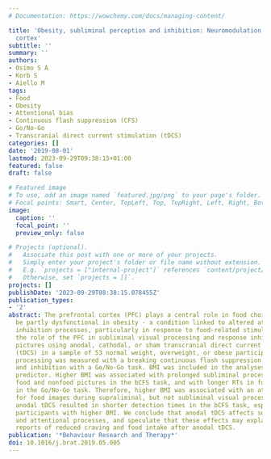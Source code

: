 ```yaml
---
# Documentation: https://wowchemy.com/docs/managing-content/

title: 'Obesity, subliminal perception and inhibition: Neuromodulation of the prefrontal
  cortex'
subtitle: ''
summary: ''
authors:
- Osimo S A 
- Korb S 
- Aiello M
tags:
- Food
- Obesity
- Attentional bias
- Continuous flash suppression (CFS)
- Go/No-Go
- Transcranial direct current stimulation (tDCS)
categories: []
date: '2019-08-01'
lastmod: 2023-09-29T09:38:15+01:00
featured: false
draft: false

# Featured image
# To use, add an image named `featured.jpg/png` to your page's folder.
# Focal points: Smart, Center, TopLeft, Top, TopRight, Left, Right, BottomLeft, Bottom, BottomRight.
image:
  caption: ''
  focal_point: ''
  preview_only: false

# Projects (optional).
#   Associate this post with one or more of your projects.
#   Simply enter your project's folder or file name without extension.
#   E.g. `projects = ["internal-project"]` references `content/project/deep-learning/index.md`.
#   Otherwise, set `projects = []`.
projects: []
publishDate: '2023-09-29T08:38:15.078455Z'
publication_types:
- '2'
abstract: The prefrontal cortex (PFC) plays a central role in food choice, and may
  be partly dysfunctional in obesity - a condition linked to altered attention and
  inhibition processes, particularly in response to food-related stimuli. We investigated
  the role of the PFC in subliminal visual processing and response inhibition to food
  pictures using anodal, cathodal, or sham transcranial direct current stimulation
  (tDCS) in a sample of 53 normal weight, overweight, or obese participants. Subliminal
  processing was measured with a breaking continuous flash suppression task (bCFS),
  and inhibition with a Go/No-Go task. BMI was included in the analyses as a continuous
  predictor. Higher BMI was associated with prolonged subliminal processing for both
  food and nonfood pictures in the bCFS task, and with longer RTs in food Go trials
  in the Go/No-Go task. Therefore, higher BMI was associated with an attentional bias
  for food images during supraliminal, but not subliminal visual processing. Moreover,
  anodal tDCS resulted in shorter detection times in the bCFS task, especially in
  participants with higher BMI. We conclude that anodal tDCS affects subliminal perception
  and attentional processes, and speculate that these effects may explain previous
  reports of reduced craving and food intake after anodal tDCS.
publication: '*Behaviour Research and Therapy*'
doi: 10.1016/j.brat.2019.05.005
---
```

